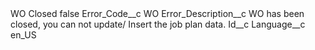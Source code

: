 <?xml version="1.0" encoding="UTF-8"?>
<CustomMetadata xmlns="http://soap.sforce.com/2006/04/metadata" xmlns:xsi="http://www.w3.org/2001/XMLSchema-instance" xmlns:xsd="http://www.w3.org/2001/XMLSchema">
    <label>WO Closed</label>
    <protected>false</protected>
    <values>
        <field>Error_Code__c</field>
        <value xsi:type="xsd:string">WO</value>
    </values>
    <values>
        <field>Error_Description__c</field>
        <value xsi:type="xsd:string">WO has been closed, you can not update/ Insert the job plan data.</value>
    </values>
    <values>
        <field>Id__c</field>
        <value xsi:nil="true"/>
    </values>
    <values>
        <field>Language__c</field>
        <value xsi:type="xsd:string">en_US</value>
    </values>
</CustomMetadata>
